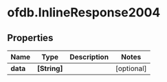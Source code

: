 # ofdb.InlineResponse2004

## Properties

Name | Type | Description | Notes
------------ | ------------- | ------------- | -------------
**data** | **[String]** |  | [optional] 


